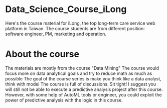 # Data_Science_Course_iLong

Here's the course material for iLong, the top long-term care service web platform in Taiwan. The course students are from different position:  software engineer, PM, marketing and operation.

# About the course
The materials are mostly from the course "Data Mining"
The course would focus more on data analytical goals and try to reduce math as much as possible
The goal of the course series is make you think like a data analyst, think with model
The course is full of discussions. Sit tight!
I suggest you will still not be able to execute a predictive analysis project after this course.
However, with some help of AutoML tools or engineer, you could exploit the power of predictive analysis with the logic in this course.
